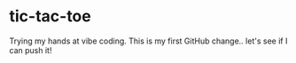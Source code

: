 # tic-tac-toe
Trying my hands at vibe coding. 
This is my first GitHub change.. let's see if I can push it!
